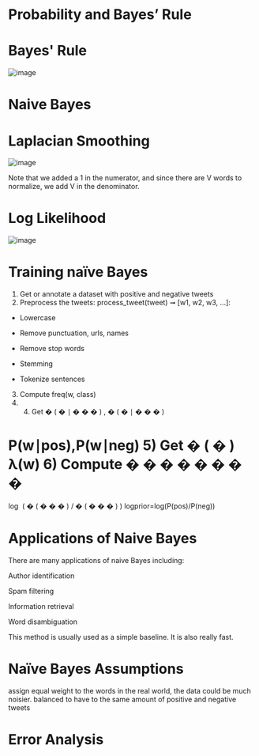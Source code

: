 # Probability and Bayes’ Rule

# Bayes' Rule

![image](https://user-images.githubusercontent.com/63448884/216799609-56482051-8067-45b2-9538-b942226a341a.png)

# Naive Bayes

# Laplacian Smoothing

![image](https://user-images.githubusercontent.com/63448884/216799625-9b0c2bec-03e1-4015-872d-aaa664873bc0.png)

Note that we added a 1 in the numerator, and since there are V words to normalize, we add V in the denominator. 

# Log Likelihood

![image](https://user-images.githubusercontent.com/63448884/216799667-17e85c8d-81aa-4980-8e24-bd2e6efb72b4.png)

# Training naïve Bayes

1) Get or annotate a dataset with positive and negative tweets
2) Preprocess the tweets: process_tweet(tweet) ➞ [w1, w2, w3, ...]:
  - Lowercase

  - Remove punctuation, urls, names

  - Remove stop words

  - Stemming

  - Tokenize sentences

3) Compute freq(w, class)
4) 4) Get 
�
(
�
∣
�
�
�
)
,
�
(
�
∣
�
�
�
)
 
P(w∣pos),P(w∣neg) 
5) Get 
�
(
�
)
λ(w)
6) Compute 
�
�
�
�
�
�
�
�
=
log
⁡
(
�
(
�
�
�
)
/
�
(
�
�
�
)
)
logprior=log(P(pos)/P(neg))

# Applications of Naive Bayes
There are many applications of naive Bayes including: 

Author identification

Spam filtering 

Information retrieval 

Word disambiguation 

This method is usually used as a simple baseline. It is also really fast.

# Naïve Bayes Assumptions
assign equal weight to the words
in the real world, the data could be much noisier.  balanced to have to the same amount of positive and negative tweets

# Error Analysis
